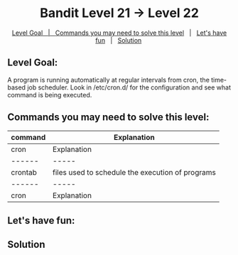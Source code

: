 <h1 align="center">
Bandit Level 21 → Level 22
</h1>

<p align="center">
  <a href="#Goal">Level Goal   |   
  <a href="#Cmd">Commands you may need to solve this level</a>   |  
  <a href="#fun">Let's have fun</a>   |  
  <a href="#Solution">Solution</a> 
</p>

## Level Goal:
A program is running automatically at regular intervals from cron, the time-based job scheduler. Look in /etc/cron.d/ for the configuration and see what command is being executed.

## Commands you may need to solve this level:
| command | Explanation |
| ------|-----|
| cron | Explanation |
| ------|-----|
| crontab | files used to schedule the execution of programs |
| ------|-----|
| cron | Explanation |


## Let's have fun:


## Solution 


